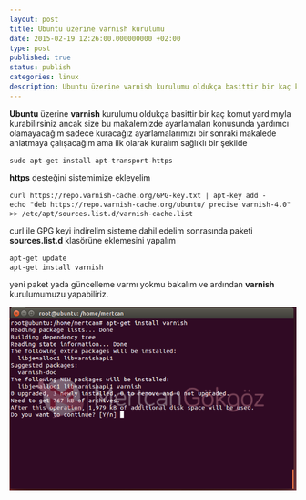 ```yaml
---
layout: post
title: Ubuntu üzerine varnish kurulumu
date: 2015-02-19 12:26:00.000000000 +02:00
type: post
published: true
status: publish
categories: linux
description: Ubuntu üzerine varnish kurulumu oldukça basittir bir kaç komut yardımıyla kurabilirsiniz ancak size bu makalemizde ayarlamaları konusunda
---
```

**Ubuntu** üzerine **varnish** kurulumu oldukça basittir bir kaç komut yardımıyla kurabilirsiniz ancak size bu makalemizde ayarlamaları konusunda yardımcı olamayacağım sadece kuracağız ayarlamalarımızı bir sonraki makalede anlatmaya çalışacağım ama ilk olarak kuralım sağlıklı bir şekilde

    sudo apt-get install apt-transport-https

**https** desteğini sistemimize ekleyelim

    curl https://repo.varnish-cache.org/GPG-key.txt | apt-key add -
    echo "deb https://repo.varnish-cache.org/ubuntu/ precise varnish-4.0" >> /etc/apt/sources.list.d/varnish-cache.list

curl ile GPG keyi indirelim sisteme dahil edelim sonrasında paketi **sources.list.d** klasörüne eklemesini yapalım

    apt-get update
    apt-get install varnish

yeni paket yada güncelleme varmı yokmu bakalım ve ardından **varnish** kurulumumuzu yapabiliriz.

![varnishkurulumugorsel1](/assets/varnishkurulumugorsel1.png)
